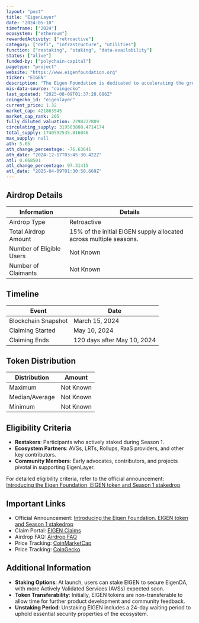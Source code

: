 ```yaml
---
layout: "post"
title: "EigenLayer"
date: "2024-05-10"
timeframe: ["2024"]
ecosystem: ["ethereum"]
rewardedActivity: ["retroactive"]
category: ["defi", "infrastructure", "utilities"]
function: ["restaking", "staking", "data-availability"]
status: ["alive"]
funded-by: ["polychain-capital"]
pagetype: "project"
website: "https://www.eigenfoundation.org"
ticker: "EIGEN"
description: "The Eigen Foundation is dedicated to accelerating the growth of the EigenLayer ecosystem, which enables staked ETH to be used as cryptoeconomic security for protocols beyond Ethereum, fostering open innovation."
mis-data-source: "coingecko"
last_updated: "2025-08-09T01:37:28.086Z"
coingecko_id: "eigenlayer"
current_price: 1.32
market_cap: 421863545
market_cap_rank: 205
fully_diluted_valuation: 2298227809
circulating_supply: 319503808.4714174
total_supply: 1740592535.016046
max_supply: null
ath: 5.65
ath_change_percentage: -76.63641
ath_date: "2024-12-17T03:45:30.422Z"
atl: 0.668501
atl_change_percentage: 97.31415
atl_date: "2025-04-09T01:30:50.669Z"
---
```


## Airdrop Details

| Information              | Details                                                            |
| ------------------------ | ------------------------------------------------------------------ |
| Airdrop Type             | Retroactive                                                        |
| Total Airdrop Amount     | 15% of the initial EIGEN supply allocated across multiple seasons. |
| Number of Eligible Users | Not Known                                                          |
| Number of Claimants      | Not Known                                                          |

## Timeline

| Event               | Date                        |
| ------------------- | --------------------------- |
| Blockchain Snapshot | March 15, 2024              |
| Claiming Started    | May 10, 2024                |
| Claiming Ends       | 120 days after May 10, 2024 |

## Token Distribution

| Distribution   | Amount    |
| -------------- | --------- |
| Maximum        | Not Known |
| Median/Average | Not Known |
| Minimum        | Not Known |

## Eligibility Criteria

- **Restakers**: Participants who actively staked during Season 1.
- **Ecosystem Partners**: AVSs, LRTs, Rollups, RaaS providers, and other key contributors.
- **Community Members**: Early advocates, contributors, and projects pivotal in supporting EigenLayer.

For detailed eligibility criteria, refer to the official announcement: [Introducing the Eigen Foundation, EIGEN token and Season 1 stakedrop](https://blog.eigenfoundation.org/announcement/)

## Important Links

- Official Announcement: [Introducing the Eigen Foundation, EIGEN token and Season 1 stakedrop](https://blog.eigenfoundation.org/announcement/)
- Claim Portal: [EIGEN Claims](https://claims.eigenfoundation.org)
- Airdrop FAQ: [Airdrop FAQ](https://docs.eigenfoundation.org)
- Price Tracking: [CoinMarketCap](https://coinmarketcap.com/currencies/eigen)
- Price Tracking: [CoinGecko](https://www.coingecko.com/en/coins/eigen)

## Additional Information

- **Staking Options**: At launch, users can stake EIGEN to secure EigenDA, with more Actively Validated Services (AVSs) expected soon.
- **Token Transferability**: Initially, EIGEN tokens are non-transferable to allow time for further product development and community feedback.
- **Unstaking Period**: Unstaking EIGEN includes a 24-day waiting period to uphold essential security properties of the ecosystem.
